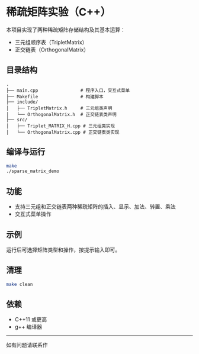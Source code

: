 # 稀疏矩阵实验（C++）

本项目实现了两种稀疏矩阵存储结构及其基本运算：
- 三元组顺序表（TripletMatrix）
- 正交链表（OrthogonalMatrix）

## 目录结构

```
.
├── main.cpp                # 程序入口，交互式菜单
├── Makefile                # 构建脚本
├── include/
│   ├── TripletMatrix.h     # 三元组类声明
│   └── OrthogonalMatrix.h  # 正交链表类声明
├── src/
│   ├── Triplet_MATRIX_H.cpp # 三元组类实现
│   └── OrthogonalMatrix.cpp # 正交链表类实现
```

## 编译与运行

```bash
make
./sparse_matrix_demo
```

## 功能

- 支持三元组和正交链表两种稀疏矩阵的插入、显示、加法、转置、乘法
- 交互式菜单操作

## 示例

运行后可选择矩阵类型和操作，按提示输入即可。

## 清理

```bash
make clean
```

## 依赖

- C++11 或更高
- g++ 编译器

---

如有问题请联系作